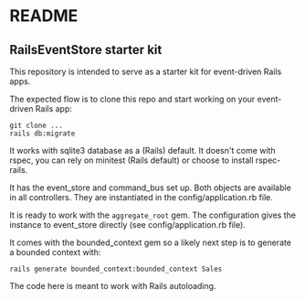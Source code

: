 # README

## RailsEventStore starter kit

This repository is intended to serve as a starter kit for event-driven Rails apps.

The expected flow is to clone this repo and start working on your event-driven Rails app:

```
git clone ...
rails db:migrate
```

It works with sqlite3 database as a (Rails) default.
It doesn't come with rspec, you can rely on minitest (Rails default) or choose to install rspec-rails.

It has the event_store and command_bus set up.
Both objects are available in all controllers. They are instantiated in the config/application.rb file.

It is ready to work with the `aggregate_root` gem. The configuration gives the instance to event_store directly (see config/application.rb file).

It comes with the bounded_context gem so a likely next step is to generate a bounded context with:

```
rails generate bounded_context:bounded_context Sales
```

The code here is meant to work with Rails autoloading.

